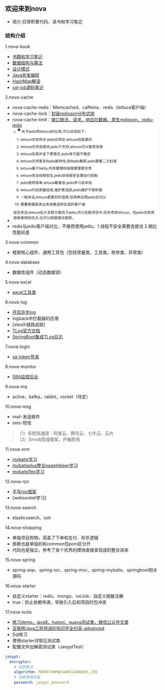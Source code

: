 ## 欢迎来到nova
* 简介:日常积累代码、读书和学习笔记

### 结构介绍
1.nova-book
* [书籍和学习笔记](nova-book/bookNote.md)
* [数据结构与算法](nova-book/src/main/java/com/nova/book/algorithm/algorithm.md)
* [设计模式](nova-book/src/main/java/com/nova/book/design/design.md)
* [Java并发编程](nova-book/src/main/java/com/nova/book/juc/juc.md)
* [HashMap解读](nova-book/src/main/java/com/nova/book/hashmap/hashmap解读.md)
* [xxl-job源码笔记](https://www.processon.com/preview/6433f533b433fa00159576a8)

2.nova-cache
* nova-cache-redis：Memcached、caffeine、redis（lettuce客户端）
* nova-cache-lock：[封装redisson分布式锁](nova-cache/lockNote.md)
* nova-cache-limit：[接口限流、请求，响应拦截器、原生redisson、redis-jedis](nova-cache/limitNote.md)
* ![](img/redis/客户端对比.jpg)
* redis与jedis客户端对比，不推荐使用jedis。1.线程不安全需要连接池 2.相比性能较差

3.nova-common
* 框架核心组件、通用工具包（包括常量类，工具类，枚举类，异常类）

4.nova-database
* 数据库组件（动态数据源）

5.nova-excel
* [excel工具类](nova-excel/excelNote.md)

6.nova-log
* [开启异步log](nova-log/logNote.md)
* logback中拦截器的应用
* [sleuth链路追踪]
* [TLog官方文档](https://tlog.yomahub.com/)
* [SpringBoot集成TLog日志](https://blog.csdn.net/qq_33204709/article/details/131871588)

7.nova-login
* [sa-token登录](nova-login/loginNote.md)

8.nova-monitor
* [SBA监控后台](nova-monitor/sbaNote.md)

9.nova-mq
* active，kafka，rabbit，rocket（待定）

10.nova-msg
* mail-发送邮件
* sms-短信
>（1）多短信通道：阿里云、腾讯云、七牛云、云片  
 （2）Sms4j现成框架，开箱即用

11.nova-orm
* [mybatis学习](nova-orm/nova-orm-mybatis/mybatisNote.md)
* [mybatisplus整合pageHelper学习](nova-orm/nova-orm-mybatisplus/mybatisplus.md)
* [mybatisflex学习](nova-orm/nova-orm-mybatisflex/mybatisflex.md)

12.nova-rpc
* [手写rpc框架](nova-rpc/nova-rpc-socket/rpcNote.md)
* [websocket学习]

13.nova-search
* elasticsearch、solr

14.nova-shopping
* 单独项目购物，涵盖了下单和支付、秒杀逻辑
* 依赖也是单独的和common包pom区分开
* 代码也是独立，参考了各个优秀的模块直接拿现成的整合进来

15.nova-spring
* spring-aop、spring-ioc、spring-mvc、spring-mybatis、springboot相关源码

16.nova-starter
* 自定义starter：redis、mongo、xxlJob、自定义脱敏注解
* <optional>true</optional>：防止依赖传递，导致引入后和项目的包冲突

17.nova-tools
* [练习demo，java8，hutool、guava测试类，微信公众号文章](nova-tools/toolsNote.md)
* [互联网Java工程师进阶知识完全扫盲-advanced](summary.md)
* Sql练习
* 使用starter详情见测试类
* 配置文件加解密测试类（JasyptTest）

~~~yml
jasypt:
  encryptor:
    # 加密算法
    algorithm: PBEWITHHMACSHA512ANDAES_256
    # 加密使用的盐
    password: jaspyt_password
~~~
